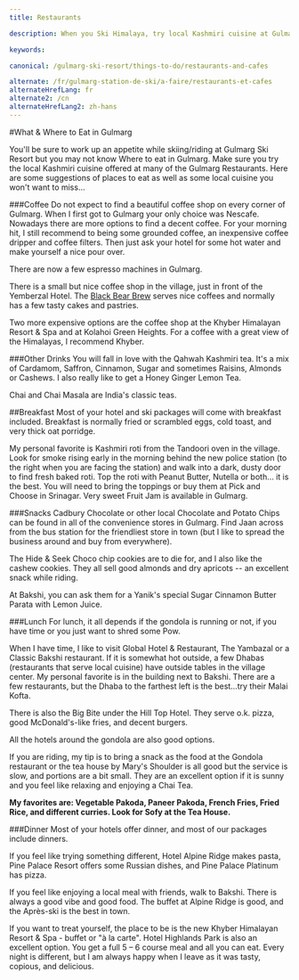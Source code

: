```yaml
---
title: Restaurants

description: When you Ski Himalaya, try local Kashmiri cuisine at Gulmarg Restaurants.  Here are suggestions on Where to eat in Gulmarg & local specialities not to be missed.

keywords:

canonical: /gulmarg-ski-resort/things-to-do/restaurants-and-cafes

alternate: /fr/gulmarg-station-de-ski/a-faire/restaurants-et-cafes
alternateHrefLang: fr
alternate2: /cn
alternateHrefLang2: zh-hans
---
```


#What & Where to Eat in Gulmarg

You'll be sure to work up an appetite while skiing/riding at Gulmarg Ski Resort but you may not know Where to eat in Gulmarg. Make sure you try the local Kashmiri cuisine offered at many of the Gulmarg Restaurants. Here are some suggestions of places to eat as well as some local cuisine you won't want to miss…

###Coffee
Do not expect to find a beautiful coffee shop on every corner of Gulmarg. When I first got to Gulmarg your only choice was Nescafe. Nowadays there are more options to find a decent coffee.  For your morning hit, I still recommend to being some grounded coffee, an inexpensive coffee dripper and coffee filters. Then just ask your hotel for some hot water and make yourself a nice pour over.  

There are now a few espresso machines in Gulmarg.

There is a small but nice coffee shop in the village, just in front of the Yemberzal Hotel. The <a href="https://www.facebook.com/blackbearbrew7" target="_blank">Black Bear Brew</a> serves nice coffees and normally has a few tasty cakes and pastries.

Two more expensive options are the coffee shop at the Khyber Himalayan Resort & Spa and at Kolahoi Green Heights. For a coffee with a great view of the Himalayas, I recommend Khyber.

###Other Drinks
You will fall in love with the Qahwah Kashmiri tea. It's a mix of Cardamom, Saffron, Cinnamon, Sugar and sometimes Raisins, Almonds or Cashews. I also really like to get a Honey Ginger Lemon Tea.

Chai and Chai Masala are India's classic teas.

##Breakfast
Most of your hotel and ski packages will come with breakfast included. Breakfast is normally fried or scrambled eggs, cold toast, and very thick oat porridge.

My personal favorite is Kashmiri roti from the Tandoori oven in the village. Look for smoke rising early in the morning behind the new police station (to the right when you are facing the station) and walk into a dark, dusty door to find fresh baked roti. Top the roti with Peanut Butter, Nutella or both… it is the best. You will need to bring the toppings or buy them at Pick and Choose in Srinagar. Very sweet Fruit Jam is available in Gulmarg.

###Snacks
Cadbury Chocolate or other local Chocolate and Potato Chips can be found in all of the convenience stores in Gulmarg. Find Jaan across from the bus station for the friendliest store in town (but I like to spread the business around and buy from everywhere).

The Hide & Seek Choco chip cookies are to die for, and I also like the cashew cookies. They all sell good almonds and dry apricots -- an excellent snack while riding.

At Bakshi, you can ask them for a Yanik's special Sugar Cinnamon Butter Parata with Lemon Juice.

###Lunch
For lunch, it all depends if the gondola is running or not, if you have time or you just want to shred some Pow.

When I have time, I like to visit Global Hotel & Restaurant, The Yambazal or a Classic Bakshi restaurant. If it is somewhat hot outside, a few Dhabas (restaurants that serve local cuisine) have outside tables in the village center. My personal favorite is in the building next to Bakshi. There are a few restaurants, but the Dhaba to the farthest left is the best…try their Malai Kofta.

There is also the Big Bite under the Hill Top Hotel. They serve o.k. pizza, good McDonald's-like fries, and decent burgers.

All the hotels around the gondola are also good options.

If you are riding, my tip is to bring a snack as the food at the Gondola restaurant or the tea house by Mary's Shoulder is all good but the service is slow, and portions are a bit small. They are an excellent option if it is sunny and you feel like relaxing and enjoying a Chai Tea.

**My favorites are: Vegetable Pakoda, Paneer Pakoda, French Fries, Fried Rice, and different curries. Look for Sofy at the Tea House.**

###Dinner
Most of your hotels offer dinner, and most of our packages include dinners.

If you feel like trying something different, Hotel Alpine Ridge makes pasta, Pine Palace Resort offers some Russian dishes, and Pine Palace Platinum has pizza.

If you feel like enjoying a local meal with friends, walk to Bakshi. There is always a good vibe and good food. The buffet at Alpine Ridge is good, and the Après-ski is the best in town.

If you want to treat yourself, the place to be is the new Khyber Himalayan Resort & Spa - buffet or "à la carte". Hotel Highlands Park is also an excellent option. You get a full 5 – 6 course meal and all you can eat. Every night is different, but I am always happy when I leave as it was tasty, copious, and delicious.
